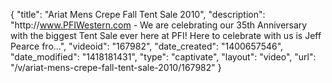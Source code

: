 {
    "title": "Ariat Mens Crepe Fall Tent Sale 2010",
    "description": "http:\/\/www.PFIWestern.com - We are celebrating our 35th Anniversary with the biggest Tent Sale ever here at PFI! Here to celebrate with us is Jeff Pearce fro...",
    "videoid": "167982",
    "date_created": "1400657546",
    "date_modified": "1418181431",
    "type": "captivate",
    "layout": "video",
    "url": "\/v\/ariat-mens-crepe-fall-tent-sale-2010\/167982"
}